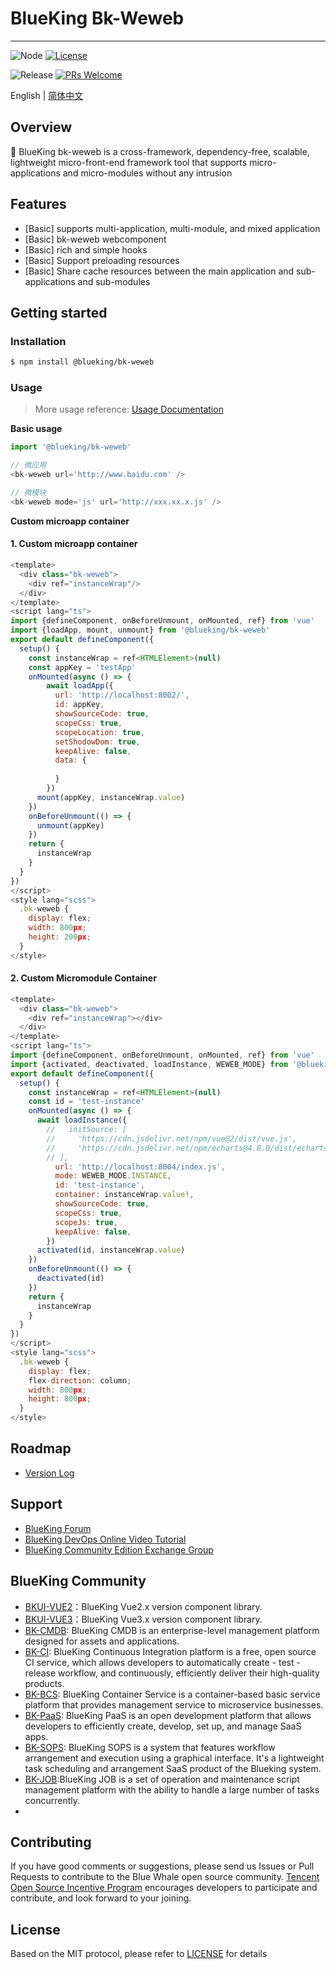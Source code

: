 # BlueKing Bk-Weweb

---

![Node](https://badgen.net/badge/node/%3E=14.19.0/green?icon=github)
[![License](https://img.shields.io/badge/license-MIT-brightgreen.svg?style=flat)](LICENSE.txt)

![Release](https://badgen.net/github/release/TencentBlueKing/bk-weweb)
[![PRs Welcome](https://img.shields.io/badge/PRs-welcome-brightgreen.svg)](https://github.com/TencentBlueKing/bk-weweb/pulls)

English | [简体中文](readme.md)
## Overview

️🔧 BlueKing bk-weweb is a cross-framework, dependency-free, scalable, lightweight micro-front-end framework tool that supports micro-applications and micro-modules without any intrusion

## Features

* [Basic] supports multi-application, multi-module, and mixed application
* [Basic] bk-weweb webcomponent
* [Basic] rich and simple hooks
* [Basic] Support preloading resources
* [Basic] Share cache resources between the main application and sub-applications and sub-modules

## Getting started

### Installation

```bash
$ npm install @blueking/bk-weweb
```

### Usage

> More usage reference: [Usage Documentation](https://github.com/TencentBlueKing/bk-weweb/blob/main/docs/docs/intro/hooks.md)

**Basic usage**

````javascript
import '@blueking/bk-weweb'

// 微应用
<bk-weweb url='http://www.baidu.com' />

// 微模块
<bk-weweb mode='js' url='http://xxx.xx.x.js' />
````

**Custom microapp container**

#### 1. Custom microapp container
```javascript
<template>
  <div class="bk-weweb">
    <div ref="instanceWrap"/>
  </div>
</template>
<script lang="ts">
import {defineComponent, onBeforeUnmount, onMounted, ref} from 'vue'
import {loadApp, mount, unmount} from '@blueking/bk-weweb'
export default defineComponent({
  setup() {
    const instanceWrap = ref<HTMLElement>(null)
    const appKey = 'testApp'
    onMounted(async () => {
        await loadApp({
          url: 'http://localhost:8002/',
          id: appKey,
          showSourceCode: true,
          scopeCss: true,
          scopeLocation: true,
          setShodowDom: true,
          keepAlive: false,
          data: {
            
          }
        })
      mount(appKey, instanceWrap.value)
    })
    onBeforeUnmount(() => {
      unmount(appKey)
    })
    return {
      instanceWrap
    }
  }
})
</script>
<style lang="scss">
  .bk-weweb {
    display: flex;
    width: 800px;
    height: 200px;
  }
</style>
```

#### 2. Custom Micromodule Container

```javascript
<template>
  <div class="bk-weweb">
    <div ref="instanceWrap"></div>
  </div>
</template>
<script lang="ts">
import {defineComponent, onBeforeUnmount, onMounted, ref} from 'vue'
import {activated, deactivated, loadInstance, WEWEB_MODE} from '@blueking/bk-weweb'
export default defineComponent({
  setup() {
    const instanceWrap = ref<HTMLElement>(null)
    const id = 'test-instance'
    onMounted(async () => {
      await loadInstance({
        //   initSource: [
        //     'https://cdn.jsdelivr.net/npm/vue@2/dist/vue.js',
        //     'https://cdn.jsdelivr.net/npm/echarts@4.8.0/dist/echarts.min.js'
        // ],
          url: 'http://localhost:8004/index.js',
          mode: WEWEB_MODE.INSTANCE,
          id: 'test-instance',
          container: instanceWrap.value!,
          showSourceCode: true,
          scopeCss: true,
          scopeJs: true,
          keepAlive: false,
        })
      activated(id, instanceWrap.value)
    })
    onBeforeUnmount(() => {
      deactivated(id)
    })
    return {
      instanceWrap
    }
  }
})
</script>
<style lang="scss">
  .bk-weweb {
    display: flex;
    flex-direction: column;
    width: 800px;
    height: 800px;
  }
</style>
```

## Roadmap

- [Version Log](CHANGELOG.md)

## Support

- [BlueKing Forum](https://bk.tencent.com/s-mart/community)
- [BlueKing DevOps Online Video Tutorial](https://bk.tencent.com/s-mart/video/)
- [BlueKing Community Edition Exchange Group](https://jq.qq.com/?_wv=1027&k=5zk8F7G)

## BlueKing Community
- [BKUI-VUE2](https://github.com/TencentBlueKing/bkui-vue2)：BlueKing Vue2.x version component library.
- [BKUI-VUE3](https://github.com/TencentBlueKing/bkui-vue3)：BlueKing Vue3.x version component library.
- [BK-CMDB](https://github.com/Tencent/bk-cmdb): BlueKing CMDB is an enterprise-level management platform designed for assets and applications.
- [BK-CI](https://github.com/Tencent/bk-ci): BlueKing Continuous Integration platform is a free, open source CI service, which allows developers to automatically create - test - release workflow, and continuously, efficiently deliver their high-quality products.
- [BK-BCS](https://github.com/Tencent/bk-bcs): BlueKing Container Service is a container-based basic service platform that provides management service to microservice businesses.
- [BK-PaaS](https://github.com/Tencent/bk-paas): BlueKing PaaS is an open development platform that allows developers to efficiently create, develop, set up, and manage SaaS apps.
- [BK-SOPS](https://github.com/Tencent/bk-sops): BlueKing SOPS is a system that features workflow arrangement and execution using a graphical interface. It's a lightweight task scheduling and arrangement SaaS product of the Blueking system.
- [BK-JOB](https://github.com/Tencent/bk-job):BlueKing JOB is a set of operation and maintenance script management platform with the ability to handle a large number of tasks concurrently.
- 
## Contributing

If you have good comments or suggestions, please send us Issues or Pull Requests to contribute to the Blue Whale open source community.
[Tencent Open Source Incentive Program](https://opensource.tencent.com/contribution) encourages developers to participate and contribute, and look forward to your joining.

## License

Based on the MIT protocol, please refer to [LICENSE](https://github.com/TencentBlueKing/bk-weweb/blob/main/LICENSE.txt) for details
